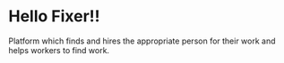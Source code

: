 # Hello Fixer!!

Platform which finds and hires the appropriate person for their work and helps workers to find work.
